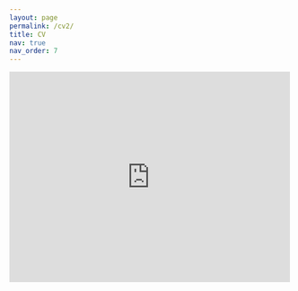 ```yaml
---
layout: page
permalink: /cv2/
title: CV
nav: true
nav_order: 7
---
```


<embed src="https://pam-alamilla.github.io/assets/pdf/example_pdf.pdf" width="500" height="375" 
 type="application/pdf">
